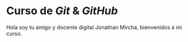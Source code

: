 # Curso de _Git_ & _GitHub_

Hola soy tu amigo y docente digital Jonathan Mircha, bienvenidos a mi curso.